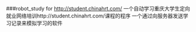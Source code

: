 ###robot_study for http://student.chinahrt.com/
一个自动学习重庆大学生定向就业网络培训http://student.chinahrt.com/课程的程序
一个通过向服务器发送学习记录来模拟学习的软件
